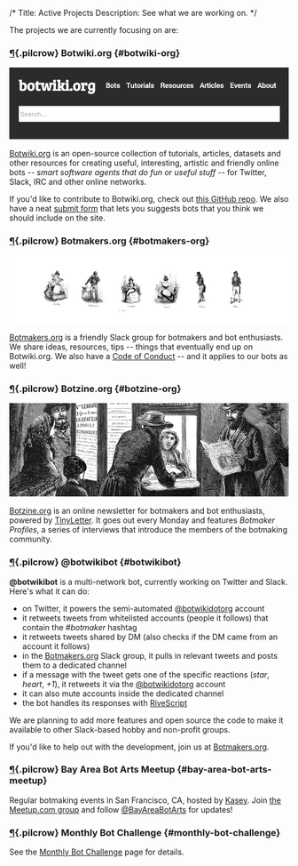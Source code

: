 /*
Title: Active Projects
Description: See what we are working on.
*/


The projects we are currently focusing on are:



### [¶](#botwiki-org){.pilcrow} Botwiki.org {#botwiki-org}

![Botwiki.org](/content/projects/images/botwiki.png)

[Botwiki.org](https://botwiki.org/) is an open-source collection of tutorials, articles, datasets and other resources for creating useful, interesting, artistic and friendly online bots -- *smart software agents that do fun or useful stuff* -- for Twitter, Slack, IRC and other online networks.

If you'd like to contribute to Botwiki.org, check out [this GitHub repo](https://github.com/botwiki/botwiki.org). We also have a neat [submit form](https://botwiki.org/submit-your-bot) that lets you suggests bots that you think we should include on the site.


### [¶](#botmakers-org){.pilcrow} Botmakers.org {#botmakers-org}

[![Botmakers.org](/content/projects/images/botmakers.png)](https://botmakers.org/)

[Botmakers.org](https://botmakers.org/) is a friendly Slack group for botmakers and bot enthusiasts. We share ideas, resources, tips -- things that eventually end up on Botwiki.org. We also have a [Code of Conduct](https://github.com/botwiki/botmakers.org/blob/master/Code%20of%20Conduct.md) -- and it applies to our bots as well!


### [¶](#botzine-org){.pilcrow} Botzine.org {#botzine-org}

[![Botzine.org](/content/projects/images/botzine.png)](http://botzine.org/)

[Botzine.org](https://botzine.org/) is an online newsletter for botmakers and bot enthusiasts, powered by [TinyLetter](http://tinyletter.com/). It goes out every Monday and features *Botmaker Profiles*, a series of interviews that introduce the members of the botmaking community.


### [¶](#botwikibot){.pilcrow} @botwikibot {#botwikibot}

**@botwikibot** is a multi-network bot, currently working on Twitter and Slack. Here's what it can do:

- on Twitter, it powers the semi-automated [@botwikidotorg](https://twitter.com/botwikidotorg) account
- it retweets tweets from whitelisted accounts (people it follows) that contain the *#botmaker* hashtag
- it retweets tweets shared by DM (also checks if the DM came from an account it follows)
- in the [Botmakers.org](https://botmakers.org/) Slack group, it pulls in relevant tweets and posts them to a dedicated channel
- if a message with the tweet gets one of the specific reactions (*star*, *heart*, *+1*), it retweets it via the [@botwikidotorg](https://twitter.com/botwikidotorg) account
- it can also mute accounts inside the dedicated channel
- the bot handles its responses with [RiveScript](http://www.rivescript.com/)



We are planning to add more features and open source the code to make it available to other Slack-based hobby and non-profit groups.

If you'd like to help out with the development, join us at [Botmakers.org](https://botmakers.org/).

### [¶](#bay-area-bot-arts-meetup){.pilcrow} Bay Area Bot Arts Meetup {#bay-area-bot-arts-meetup}

Regular botmaking events in San Francisco, CA, hosted by [Kasey](https://twitter.com/bitpixi). Join [the Meetup.com group](http://www.meetup.com/Bay-Area-Bot-Arts/) and follow [@BayAreaBotArts](https://twitter.com/BayAreaBotArts) for updates!


### [¶](#monthly-bot-challenge){.pilcrow} Monthly Bot Challenge {#monthly-bot-challenge}

See the [Monthly Bot Challenge](/monthly-bot-challenge/) page for details.

